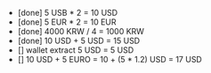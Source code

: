 * [done] 5 USB * 2 = 10 USD 
* [done] 5 EUR * 2 = 10 EUR
* [done] 4000 KRW / 4 = 1000 KRW
* [done] 10 USD + 5 USD = 15 USD
* [] wallet extract 5 USD = 5 USD
* [] 10 USD + 5 EURO = 10 + (5 * 1.2) USD = 17 USD 
